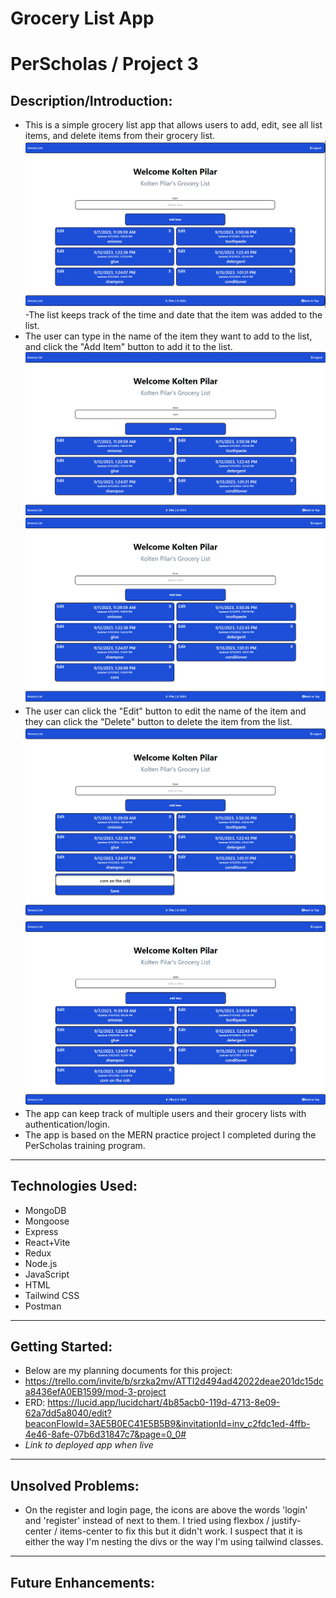 # Grocery List App
# PerScholas / Project 3
## Description/Introduction:
- This is a simple grocery list app that allows users to add, edit, see all list items, and delete items from their grocery list.
![Alt text](image.png) -The list keeps track of the time and date that the item was added to the list.
- The user can type in the name of the item they want to add to the list, and click the "Add Item" button to add it to the list.
![Alt text](image-1.png)
![Alt text](image-2.png)
- The user can click the "Edit" button to edit the name of the item and they can click the "Delete" button to delete the item from the list.
![Alt text](image-3.png)
![Alt text](image-4.png)
- The app can keep track of multiple users and their grocery lists with authentication/login.
- The app is based on the MERN practice project I completed during the PerScholas training program.

-----------------------------------------------------------------------------------------------------------------------------------------------------------------

## Technologies Used:
- MongoDB
- Mongoose
- Express
- React+Vite
- Redux
- Node.js
- JavaScript
- HTML
- Tailwind CSS
- Postman

-----------------------------------------------------------------------------------------------------------------------------------------------------------------

## Getting Started:
- Below are my planning documents for this project:
- https://trello.com/invite/b/srzka2mv/ATTI2d494ad42022deae201dc15dca8436efA0EB1599/mod-3-project
- ERD: https://lucid.app/lucidchart/4b85acb0-119d-4713-8e09-62a7dd5a8040/edit?beaconFlowId=3AE5B0EC41E5B5B9&invitationId=inv_c2fdc1ed-4ffb-4e46-8afe-07b6d31847c7&page=0_0#
- *Link to deployed app when live*

-----------------------------------------------------------------------------------------------------------------------------------------------------------------

## Unsolved Problems:
- On the register and login page, the icons are above the words 'login' and 'register' instead of next to them. I tried using flexbox / justify-center / items-center to fix this but it didn't work. I suspect that it is either the way I'm nesting the divs or the way I'm using tailwind classes.

-----------------------------------------------------------------------------------------------------------------------------------------------------------------

## Future Enhancements:
